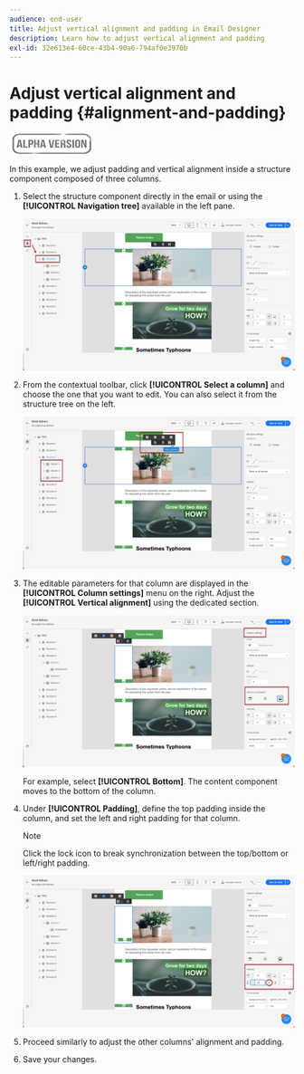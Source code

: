 ```yaml
---
audience: end-user
title: Adjust vertical alignment and padding in Email Designer
description: Learn how to adjust vertical alignment and padding
exl-id: 32e613e4-60ce-43b4-90a6-794af0e3976b
---
```

# Adjust vertical alignment and padding {#alignment-and-padding}

![](../assets/do-not-localize/badge.png)

In this example, we adjust padding and vertical alignment inside a structure component composed of three columns.

1. Select the structure component directly in the email or using the **[!UICONTROL Navigation tree]** available in the left pane.

   ![](assets/alignment_1.png)

1. From the contextual toolbar, click **[!UICONTROL Select a column]** and choose the one that you want to edit. You can also select it from the structure tree on the left.

   ![](assets/alignment_2.png)

1. The editable parameters for that column are displayed in the **[!UICONTROL Column settings]** menu on the right. Adjust the **[!UICONTROL Vertical alignment]** using the dedicated section.

   ![](assets/alignment_3.png)

   For example, select **[!UICONTROL Bottom]**. The content component moves to the bottom of the column.

1. Under **[!UICONTROL Padding]**, define the top padding inside the column, and set the left and right padding for that column.

   >[!NOTE]
   >
   >Click the lock icon to break synchronization between the top/bottom or left/right padding.

   ![](assets/alignment_4.png)

1. Proceed similarly to adjust the other columns' alignment and padding.

1. Save your changes.
